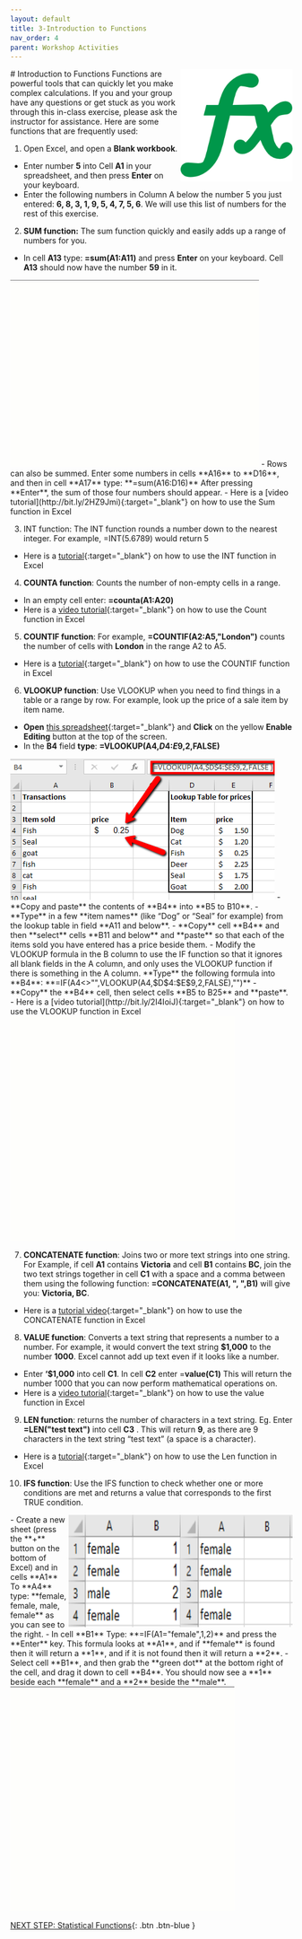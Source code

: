 ```yaml
---
layout: default
title: 3-Introduction to Functions
nav_order: 4
parent: Workshop Activities
---
```

<img src="images/excel-functions-01.png" style="float:right;width:200px;height:200px;"> 
# Introduction to Functions
Functions are powerful tools that can quickly let you make complex calculations. If you and your group have any questions or get stuck as you work through this in-class exercise, please ask the instructor for assistance.  Here are some functions that are frequently used:

1. Open Excel, and open a **Blank workbook**. 
  - Enter number **5** into Cell **A1** in your spreadsheet, and then press **Enter** on your keyboard.
  - Enter the following numbers in Column A below the number 5 you just entered: **6, 8, 3, 1, 9, 5, 4, 7, 5, 6**.  We will use this list of numbers for the rest of this exercise.

2. **SUM function:** The sum function quickly and easily adds up a range of numbers for you.
  - In cell **A13** type: **=sum(A1:A11)** and press **Enter** on your keyboard. Cell **A13** should now have the number **59** in it.<br>
<img src="images/excel-functions-02.gif">
  - Rows can also be summed. Enter some numbers in cells **A16** to **D16**, and then in cell **A17** type: **=sum(A16:D16)**  After pressing **Enter**, the sum of those four numbers should appear.
  - Here is a [video tutorial](http://bit.ly/2HZ9Jmi){:target="_blank"} on how to use the Sum function in Excel

3. INT function: The INT function rounds a number down to the nearest integer. For example, =INT(5.6789) would return 5
  - Here is a [tutorial](http://bit.ly/2I2qFIv){:target="_blank"} on how to use the INT function in Excel

4. **COUNTA function**: Counts the number of non-empty cells in a range. 
  - In an empty cell enter: **=counta(A1:A20)**
  - Here is a [video tutorial](https://bit.ly/2Ie37Rh){:target="_blank"} on how to use the Count function in Excel

5. **COUNTIF function**: For example, **=COUNTIF(A2:A5,"London")** counts the number of cells with **London** in the range A2 to A5.
  - Here is a [tutorial](https://bit.ly/2I4IFCh){:target="_blank"} on how to use the COUNTIF function in Excel

6. **VLOOKUP function**: Use VLOOKUP when you need to find things in a table or a range by row. For example, look up the price of a sale item by item name.
  - **Open** [this spreadsheet](https://bit.ly/dsc-vlookup){:target="_blank"} and **Click** on the yellow **Enable Editing** button at the top of the screen.
  - In the **B4** field **type**: **=VLOOKUP(A4,$D$4:$E$9,2,FALSE)**
<img src="images/excel-functions-03.png">
  - **Copy and paste** the contents of **B4** into **B5 to B10**.
  - **Type** in a few **item names** (like “Dog” or “Seal” for example) from the lookup table in field **A11 and below**.
  - **Copy** cell **B4** and then **select** cells **B11 and below** and **paste** so that each of the items sold you have entered has a price beside them.
  - Modify the VLOOKUP formula in the B column to use the IF function so that it ignores all blank fields in the A column, and only uses the VLOOKUP function if there is something in the A column. **Type** the following formula into **B4**: **=IF(A4<>"",VLOOKUP(A4,$D$4:$E$9,2,FALSE),"")**
  - **Copy** the **B4** cell, then select cells **B5 to B25** and **paste**.
  - Here is a [video tutorial](http://bit.ly/2I4IoiJ){:target="_blank"} on how to use the VLOOKUP function in Excel
<img src="images/excel-functions-04.gif" width="400" height="400">

7. **CONCATENATE function**: Joins two or more text strings into one string. For Example, if cell **A1** contains **Victoria** and cell **B1** contains **BC**, join the two text strings together in cell **C1** with a space and a comma between them using the following function: **=CONCATENATE(A1, ", ",B1)** will give you: **Victoria, BC**.
  - Here is a [tutorial video](http://bit.ly/2I2qTzl){:target="_blank"} on how to use the CONCATENATE function in Excel

8. **VALUE function**: Converts a text string that represents a number to a number. For example, it would convert the text string **$1,000** to the number **1000**. Excel cannot add up text even if it looks like a number. 
  - Enter **‘$1,000** into cell **C1**. In cell **C2** enter =**value(C1)**   This will return the number 1000 that you can now perform mathematical operations on.
  - Here is a [video tutorial](http://bit.ly/2I0O1OR){:target="_blank"} on how to use the value function in Excel  
 
9. **LEN function**: returns the number of characters in a text string. Eg. Enter **=LEN("test text")** into cell **C3** . This will return **9**, as there are 9 characters in the text string “test text” (a space is a character). 
  - Here is a [tutorial](http://bit.ly/2I0lYiA){:target="_blank"} on how to use the Len function in Excel  

10. **IFS function**: Use the IFS function to check whether one or more conditions are met and returns a value that corresponds to the first TRUE condition.
<img src="images/excel-functions-05.png" style="float:right;width:200px;height:200px;">
<img src="images/excel-functions-06.png" style="float:right;width:200px;height:200px;">
  - Create a new sheet (press the **+** button on the bottom of Excel) and in cells **A1** To **A4** type: **female, female, male, female** as you can see to the right.
  - In cell **B1** Type: **=IF(A1="female",1,2)** and press the **Enter** key. This formula looks at **A1**, and if **female** is found then it will return a **1**, and if it is not found then it will return a **2**.
  - Select cell **B1**, and then grab the **green dot** at the bottom right of the cell, and drag it down to cell **B4**. You should now see a **1** beside each **female** and a **2** beside the **male**.
<img src="images/excel-functions-07.gif" width="400" height="400">

[NEXT STEP: Statistical Functions](statistical-functions.html){: .btn .btn-blue }
